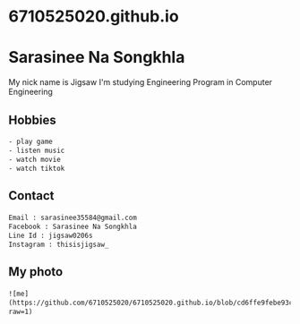 # 6710525020.github.io
# Sarasinee Na Songkhla
My nick name is Jigsaw I'm studying Engineering Program in Computer Engineering
## Hobbies
	- play game
	- listen music
	- watch movie
	- watch tiktok
## Contact
	Email : sarasinee35584@gmail.com
	Facebook : Sarasinee Na Songkhla
	Line Id : jigsaw0206s
	Instagram : thisisjigsaw_
## My photo
	![me](https://github.com/6710525020/6710525020.github.io/blob/cd6ffe9febe93c7c7015e97aa3c0d19aee518265/IMG_7228.jpeg)?raw=1)
  

